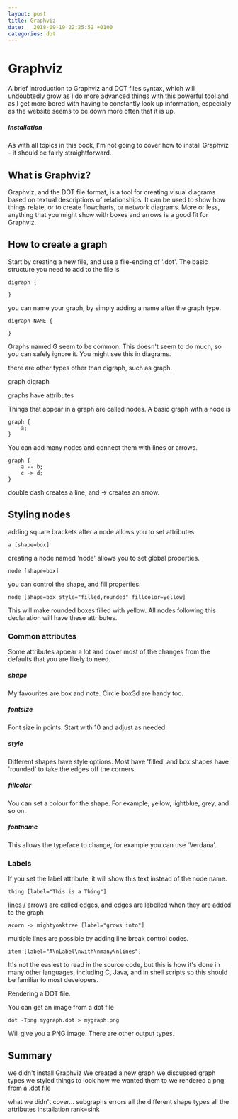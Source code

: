```yaml
---
layout: post
title: Graphviz
date:   2018-09-19 22:25:52 +0100
categories: dot
---
```

Graphviz
========

A brief introduction to Graphviz and DOT files syntax, which will
undoubtedly grow as I do more advanced things with this powerful tool
and as I get more bored with having to constantly look up information,
especially as the website seems to be down more often that it is up.

##### Installation

As with all topics in this book, I'm not going to cover how to install
Graphviz - it should be fairly straightforward.

What is Graphviz?
-----------------

Graphviz, and the DOT file format, is a tool for creating visual
diagrams based on textual descriptions of relationships. It can be used
to show how things relate, or to create flowcharts, or network diagrams.
More or less, anything that you might show with boxes and arrows is a
good fit for Graphviz.

How to create a graph
---------------------

Start by creating a new file, and use a file-ending of '.dot'. The basic
structure you need to add to the file is

    digraph {

    }

you can name your graph, by simply adding a name after the graph type.

    digraph NAME {

    }

Graphs named G seem to be common. This doesn't seem to do much, so you
can safely ignore it. You might see this in diagrams.

there are other types other than digraph, such as graph.

graph digraph

graphs have attributes

Things that appear in a graph are called nodes. A basic graph with a
node is

    graph {
        a;
    }

You can add many nodes and connect them with lines or arrows.

    graph {
        a -- b;
        c -> d;
    }

double dash creates a line, and -\> creates an arrow.

Styling nodes
-------------

adding square brackets after a node allows you to set attributes.

    a [shape=box]

creating a node named 'node' allows you to set global properties.

    node [shape=box]

you can control the shape, and fill properties.

    node [shape=box style="filled,rounded" fillcolor=yellow]

This will make rounded boxes filled with yellow. All nodes following
this declaration will have these attributes.

### Common attributes

Some attributes appear a lot and cover most of the changes from the
defaults that you are likely to need.

##### shape

My favourites are box and note. Circle box3d are handy too.

##### fontsize

Font size in points. Start with 10 and adjust as needed.

##### style

Different shapes have style options. Most have 'filled' and box shapes
have 'rounded' to take the edges off the corners.

##### fillcolor

You can set a colour for the shape. For example; yellow, lightblue,
grey, and so on.

##### fontname

This allows the typeface to change, for example you can use 'Verdana'.

### Labels

If you set the label attribute, it will show this text instead of the
node name.

    thing [label="This is a Thing"]

lines / arrows are called edges, and edges are labelled when they are
added to the graph

    acorn -> mightyoaktree [label="grows into"]

multiple lines are possible by adding line break control codes.

    item [label="A\nLabel\nwith\nmany\nlines"]

It's not the easiest to read in the source code, but this is how it's
done in many other languages, including C, Java, and in shell scripts so
this should be familiar to most developers.

Rendering a DOT file.

You can get an image from a dot file

    dot -Tpng mygraph.dot > mygraph.png

Will give you a PNG image. There are other output types.

Summary
-------

we didn't install Graphviz We created a new graph we discussed graph
types we styled things to look how we wanted them to we rendered a png
from a .dot file

what we didn't cover\... subgraphs errors all the different shape types
all the attributes installation rank=sink
